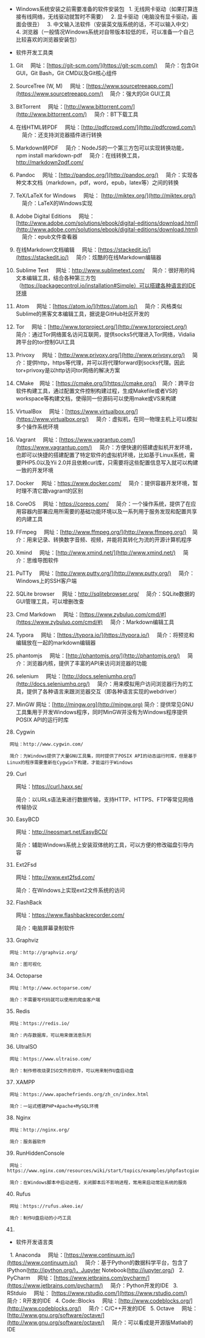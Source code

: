 * Windows系统安装之前需要准备的软件安装包
  1. 无线网卡驱动（如果打算连接有线网络，无线驱动就暂时不需要）
  2. 显卡驱动（电脑没有显卡驱动，画面会很丑）
  3. 中文输入法软件（安装英文版系统的话，不可以输入中文）
  4. 浏览器（一般情况Windows系统对自带版本较低的IE，可以准备一个自己比较喜欢的浏览器安装包）

* 软件开发工具类
1.   Git
         网址：[https://git-scm.com/](https://git-scm.com/) 
         简介：包含Git GUI，Git Bash，Git CMD以及Git核心组件

2.   SourceTree (W, M)
           网址：[https://www.sourcetreeapp.com/](https://www.sourcetreeapp.com/)
       　简介：强大的Git GUI工具

3.   BitTorrent
           网址：[http://www.bittorrent.com/](http://www.bittorrent.com/)
           简介：BT下载工具

4.   在线HTML转PDF
           网址：[http://pdfcrowd.com/](http://pdfcrowd.com/)
           简介：还支持浏览器插件进行转换

5.   Markdown转PDF
           简介：NodeJS的一个第三方包可以实现转换功能，  npm install markdown-pdf
           简介：在线转换工具，http://markdown2pdf.com/

6.   Pandoc
           网址：[http://pandoc.org/](http://pandoc.org/)
           简介：实现各种文本文档（markdown，pdf，word，epub，latex等）之间的转换

7.   TeX/LaTeX for Windows
           网址： [http://miktex.org/](http://miktex.org/)
           简介：LaTeX的Windows实现

8.   Adobe Digital Editions
           网址：[http://www.adobe.com/solutions/ebook/digital-editions/download.html](http://www.adobe.com/solutions/ebook/digital-editions/download.html)
           简介：epub文件查看器

9.   在线Markdown文档编辑
           网址：[https://stackedit.io/](https://stackedit.io/)
           简介：炫酷的在线Markdown编辑器

10.   Sublime Text
          网址：http://www.sublimetext.com/
          简介：很好用的纯文本编辑工具，结合各种第三方包（https://packagecontrol.io/installation#Simple）可以搭建各种语言的IDE环境

11.   Atom
          网址：[https://atom.io/](https://atom.io/)
          简介：风格类似Sublime的黑客文本编辑工具，据说是GitHub社区开发的 

12.   Tor
          网址：[http://www.torproject.org/](http://www.torproject.org/)
          简介：通过Tor网络匿名访问互联网，提供socks5代理进入Tor网络，Vidalia跨平台的tor控制GUI工具

13.   Privoxy
          网址：[http://www.privoxy.org/](http://www.privoxy.org/)
          简介：提供http，https等代理，并可以将代理forward到socks代理。因此tor+privoxy是以http访问tor网络的解决方案

14.   CMake
         网址：[https://cmake.org/](https://cmake.org/) 
         简介：跨平台软件构建工具，通过配置文件控制构建过程，生成Makefile或者VS的workspace等构建文档，使得同一份源码可以使用make或VS来构建

15.   VirtualBox
          网址：[https://www.virtualbox.org/](https://www.virtualbox.org/)
          简介：虚拟机，在同一物理主机上可以模拟多个操作系统环境

16.   Vagrant
          网址：[https://www.vagrantup.com/](https://www.vagrantup.com/)
          简介：方便快速的搭建虚拟机开发环境，也即可以快捷的搭建配置了特定软件的虚拟机环境，比如基于Linux系统，需要PHP5.0以及Yii 2.0并且依赖curl库，只需要将这些配置信息写入就可以构建一致的开发环境

17.   Docker
          网址：https://www.docker.com/
          简介：提供容器开发环境，暂时理不清它跟vagrant的区别

18.   CoreOS
          网址：https://coreos.com/
          简介：一个操作系统，提供了在应用容器内部署应用所需要的基础功能环境以及一系列用于服务发现和配置共享的内建工具 

19.   FFmpeg
          网址：[http://www.ffmpeg.org/](http://www.ffmpeg.org/)
         简介：用来记录、转换数字音频、视频，并能将其转化为流的开源计算机程序

20.   Xmind
          网址：[http://www.xmind.net/](http://www.xmind.net/)
          简介：思维导图软件

21.   PuTTy
          网址：[http://www.putty.org/](http://www.putty.org/)
          简介：Windows上的SSH客户端

22.   SQLite browser
          网址：http://sqlitebrowser.org/ 
          简介：SQLite数据的GUI管理工具，可以增删改查

23.   Cmd Markdown
          网址：[https://www.zybuluo.com/cmd/#](https://www.zybuluo.com/cmd/#)
          简介：Markdown编辑工具

24.   Typora
          网址：[https://typora.io/](https://typora.io/)
          简介：将预览和编辑放在一起的markdown编辑器

25.   phantomjs 
          网址：[http://phantomjs.org/](http://phantomjs.org/) 
          简介：浏览器内核，提供了丰富的API来访问浏览器的功能

26.   selenium 
          网址：[http://docs.seleniumhq.org/](http://docs.seleniumhq.org/) 
          简介：用来模拟用户访问浏览器行为的工具，提供了各种语言来跟浏览器交互（即各种语言实现的webdriver）

27.   MinGW
      网址：[http://mingw.org](http://mingw.org)
      简介：提供常见GNU工具集用于开发Windows程序，同时MinGW并没有为Windows程序提供POSIX API的运行时库

28.   Cygwin

     网址：http://www.cygwin.com/

     简介：为Windows提供了大量GNU工具集，同时提供了POSIX API的动态运行时库，但是基于Linux的程序需要重新在Cygwin下构建，才能运行于Windows

29.   Curl

      网址：https://curl.haxx.se/

      简介：以URLs语法来进行数据传输，支持HTTP、HTTPS、FTP等常见网络传输协议

30.   EasyBCD

      网址：http://neosmart.net/EasyBCD/

      简介：辅助Windows系统上安装双体统的工具，可以方便的修改磁盘引导内容

31.   Ext2Fsd

      网址：http://www.ext2fsd.com/

      简介：在Windows上实现ext2文件系统的访问

32.   FlashBack

      网址：https://www.flashbackrecorder.com/

      简介：电脑屏幕录制软件

33.   Graphviz

     网址：http://graphviz.org/

     简介：图可视化

34.   Octoparse

     网址：http://www.octoparse.com/

     简介：不需要写代码就可以使用的爬虫客户端

35.   Redis

     网址：https://redis.io/

     简介：内存数据库，可以用来做消息队列

36.   UltraISO

     网址：https://www.ultraiso.com/

     简介：制作修改烧录ISO文件的软件，可以用来制作U盘启动盘

37.   XAMPP

     网址：https://www.apachefriends.org/zh_cn/index.html

     简介：一站式搭建PHP+Apache+MySQL环境

38.   Nginx

     网址：http://nginx.org/

     简介：服务器软件

39.   RunHiddenConsole

     网址：https://www.nginx.com/resources/wiki/start/topics/examples/phpfastcgionwindows/

     简介：在Windows脚本中启动进程，关闭脚本后不影响进程，常用来启动常驻系统的服务

40.   Rufus

     网址：https://rufus.akeo.ie/

     简介：制作U盘启动的小巧工具

41.   ​







* 软件开发语言类

  1. Anaconda
         网址：[https://www.continuum.io/](https://www.continuum.io/)
         简介：基于Python的数据科学平台，包含了IPython([http://ipython.org/)，Jupyter](http://ipython.org/%29%EF%BC%8CJupyter) Notebook(http://jupyter.org/) 
  2. PyCharm
         网址：[https://www.jetbrains.com/pycharm/](https://www.jetbrains.com/pycharm/)
         简介：Python开发的IDE
  3. RStduio
         网址： [https://www.rstudio.com/](https://www.rstudio.com/)
         简介：R开发的IDE
  4. Code::Blocks
         网址：[http://www.codeblocks.org/](http://www.codeblocks.org/)
         简介：C/C++开发的IDE
  5. Octave
         网址：[http://www.gnu.org/software/octave/](http://www.gnu.org/software/octave/)
         简介：可以看成是开源版Matlab的IDE